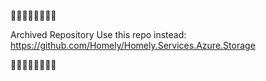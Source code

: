🚧🚧🚧🚧🚧🚧🚧🚧

Archived Repository
Use this repo instead: https://github.com/Homely/Homely.Services.Azure.Storage

🚧🚧🚧🚧🚧🚧🚧🚧

